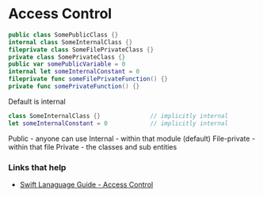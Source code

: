 # Access Control

```swift
public class SomePublicClass {}
internal class SomeInternalClass {}
fileprivate class SomeFilePrivateClass {}
private class SomePrivateClass {}
public var somePublicVariable = 0
internal let someInternalConstant = 0
fileprivate func someFilePrivateFunction() {}
private func somePrivateFunction() {}
```

Default is internal

```swift
class SomeInternalClass {}              // implicitly internal
let someInternalConstant = 0            // implicitly internal
```

Public - anyone can use
Internal - within that module (default)
File-private - within that file
Private - the classes and sub entities



### Links that help

* [Swift Lanaguage Guide - Access Control](https://docs.swift.org/swift-book/LanguageGuide/AccessControl.html)

